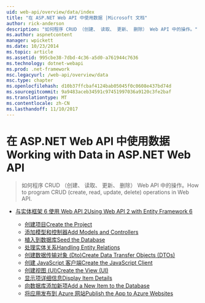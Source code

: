 ```yaml
---
uid: web-api/overview/data/index
title: "在 ASP.NET Web API 中使用数据 |Microsoft 文档"
author: rick-anderson
description: "如何程序 CRUD （创建、 读取、 更新、 删除） Web API 中的操作。"
ms.author: aspnetcontent
manager: wpickett
ms.date: 10/23/2014
ms.topic: article
ms.assetid: 995cbe38-7dbd-4c36-a5d0-a761944c7636
ms.technology: dotnet-webapi
ms.prod: .net-framework
msc.legacyurl: /web-api/overview/data
msc.type: chapter
ms.openlocfilehash: d10b37ffcbaf4124bab05045f0c0608e437bd74d
ms.sourcegitcommit: 9a9483aceb34591c97451997036a9120c3fe2baf
ms.translationtype: MT
ms.contentlocale: zh-CN
ms.lasthandoff: 11/10/2017
---
```

<a name="working-with-data-in-aspnet-web-api"></a><span data-ttu-id="d675f-103">在 ASP.NET Web API 中使用数据</span><span class="sxs-lookup"><span data-stu-id="d675f-103">Working with Data in ASP.NET Web API</span></span>
====================
> <span data-ttu-id="d675f-104">如何程序 CRUD （创建、 读取、 更新、 删除） Web API 中的操作。</span><span class="sxs-lookup"><span data-stu-id="d675f-104">How to program CRUD (create, read, update, delete) operations in Web API.</span></span>


- [<span data-ttu-id="d675f-105">与实体框架 6 使用 Web API 2</span><span class="sxs-lookup"><span data-stu-id="d675f-105">Using Web API 2 with Entity Framework 6</span></span>](using-web-api-with-entity-framework/index.md)

    - [<span data-ttu-id="d675f-106">创建项目</span><span class="sxs-lookup"><span data-stu-id="d675f-106">Create the Project</span></span>](using-web-api-with-entity-framework/part-1.md)
    - [<span data-ttu-id="d675f-107">添加模型和控制器</span><span class="sxs-lookup"><span data-stu-id="d675f-107">Add Models and Controllers</span></span>](using-web-api-with-entity-framework/part-2.md)
    - [<span data-ttu-id="d675f-108">植入到数据库</span><span class="sxs-lookup"><span data-stu-id="d675f-108">Seed the Database</span></span>](using-web-api-with-entity-framework/part-3.md)
    - [<span data-ttu-id="d675f-109">处理实体关系</span><span class="sxs-lookup"><span data-stu-id="d675f-109">Handling Entity Relations</span></span>](using-web-api-with-entity-framework/part-4.md)
    - [<span data-ttu-id="d675f-110">创建数据传输对象 (Dto)</span><span class="sxs-lookup"><span data-stu-id="d675f-110">Create Data Transfer Objects (DTOs)</span></span>](using-web-api-with-entity-framework/part-5.md)
    - [<span data-ttu-id="d675f-111">创建 JavaScript 客户端</span><span class="sxs-lookup"><span data-stu-id="d675f-111">Create the JavaScript Client</span></span>](using-web-api-with-entity-framework/part-6.md)
    - [<span data-ttu-id="d675f-112">创建视图 (UI)</span><span class="sxs-lookup"><span data-stu-id="d675f-112">Create the View (UI)</span></span>](using-web-api-with-entity-framework/part-7.md)
    - [<span data-ttu-id="d675f-113">显示项详细信息</span><span class="sxs-lookup"><span data-stu-id="d675f-113">Display Item Details</span></span>](using-web-api-with-entity-framework/part-8.md)
    - [<span data-ttu-id="d675f-114">向数据库添加新项</span><span class="sxs-lookup"><span data-stu-id="d675f-114">Add a New Item to the Database</span></span>](using-web-api-with-entity-framework/part-9.md)
    - [<span data-ttu-id="d675f-115">将应用发布到 Azure 网站</span><span class="sxs-lookup"><span data-stu-id="d675f-115">Publish the App to Azure Websites</span></span>](using-web-api-with-entity-framework/part-10.md)
